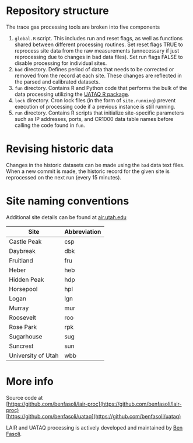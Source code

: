 # Repository structure
The trace gas processing tools are broken into five components  
1. `global.R` script. This includes run and reset flags, as well as functions shared between different processing routines. Set reset flags TRUE to reprocess site data from the raw measurements (unnecessary if just reprocessing due to changes in bad data files). Set run flags FALSE to disable processing for individual sites.
2. `bad` directory. Defines period of data that needs to be corrected or removed from the record at each site. These changes are reflected in the parsed and calibrated datasets.  
3. `fun` directory. Contains R and Python code that performs the bulk of the data processing utilizing the [UATAQ R package](https://github.com/benfasoli/uataq).  
4. `lock` directory. Cron lock files (in the form of `site.running`) prevent execution of processing code if a previous instance is still running.  
5. `run` directory. Contains R scripts that initialize site-specific parameters such as IP addresses, ports, and CR1000 data table names before calling the code found in `fun`.

# Revising historic data
Changes in the historic datasets can be made using the `bad` data text files. When a new commit is made, the historic record for the given site is reprocessed on the next run (every 15 minutes).

# Site naming conventions
Additional site details can be found at [air.utah.edu](http://air.utah.edu)  

Site                   | Abbreviation
-----------------------|----------------------------------
Castle Peak            | csp
Daybreak               | dbk
Fruitland              | fru
Heber                  | heb
Hidden Peak            | hdp
Horsepool              | hpl
Logan                  | lgn
Murray                 | mur
Roosevelt              | roo
Rose Park              | rpk
Sugarhouse             | sug
Suncrest               | sun
University of Utah     | wbb

# More info
Source code at  
[https://github.com/benfasoli/lair-proc](https://github.com/benfasoli/lair-proc)  
[https://github.com/benfasoli/uataq](https://github.com/benfasoli/uataq)

LAIR and UATAQ processing is actively developed and maintained by [Ben Fasoli](https://benfasoli.com).
